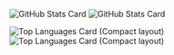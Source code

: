 ![GitHub Stats Card](https://github-readme-stats.vercel.app/api?username=fkunn1326&count_private=true&theme=light#gh-light-mode-only)
![GitHub Stats Card](https://github-readme-stats.vercel.app/api?username=fkunn1326&count_private=true&theme=dark#gh-dark-mode-only)

![Top Languages Card (Compact layout)](https://github-readme-stats.vercel.app/api/top-langs/?username=fkunn1326&layout=compact&count_private=true&theme=light#gh-light-mode-only)
![Top Languages Card (Compact layout)](https://github-readme-stats.vercel.app/api/top-langs/?username=fkunn1326&layout=compact&count_private=true&theme=dark#gh-dark-mode-only)
